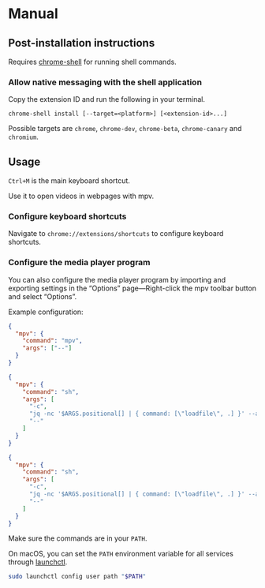 # Manual

## Post-installation instructions

Requires [chrome-shell] for running shell commands.

[chrome-shell]: https://github.com/taupiqueur/chrome-shell

### Allow native messaging with the shell application

Copy the extension ID and run the following in your terminal.

```
chrome-shell install [--target=<platform>] [<extension-id>...]
```

Possible targets are `chrome`, `chrome-dev`, `chrome-beta`, `chrome-canary` and `chromium`.

## Usage

`Ctrl+M` is the main keyboard shortcut.

Use it to open videos in webpages with mpv.

### Configure keyboard shortcuts

Navigate to `chrome://extensions/shortcuts` to configure keyboard shortcuts.

### Configure the media player program

You can also configure the media player program by importing and exporting settings
in the “Options” page—Right-click the mpv toolbar button and select “Options”.

Example configuration:

``` json
{
  "mpv": {
    "command": "mpv",
    "args": ["--"]
  }
}
```

``` json
{
  "mpv": {
    "command": "sh",
    "args": [
      "-c",
      "jq -nc '$ARGS.positional[] | { command: [\"loadfile\", .] }' --args -- \"$@\" | socat - UNIX-CONNECT:/tmp/mpv.sock || mpv --input-ipc-server=/tmp/mpv.sock --ytdl-raw-options=cookies-from-browser=chrome --player-operation-mode=pseudo-gui --force-window=immediate --ontop --on-all-workspaces --geometry=30%+50%+50% -- \"$@\"",
      "--"
    ]
  }
}
```

``` json
{
  "mpv": {
    "command": "sh",
    "args": [
      "-c",
      "jq -nc '$ARGS.positional[] | { command: [\"loadfile\", .] }' --args -- \"$@\" | socat - UNIX-CONNECT:/tmp/mpv.sock || mpv --input-ipc-server=/tmp/mpv.sock --ytdl-raw-options=cookies-from-browser=chrome --player-operation-mode=pseudo-gui --macos-app-activation-policy=accessory --ontop-level=desktop --ontop --on-all-workspaces --fs --no-native-fs --no-focus-on-open -- \"$@\"",
      "--"
    ]
  }
}
```

Make sure the commands are in your `PATH`.

On macOS, you can set the `PATH` environment variable for all services through [launchctl].

``` sh
sudo launchctl config user path "$PATH"
```

[launchctl]: https://ss64.com/osx/launchctl.html
